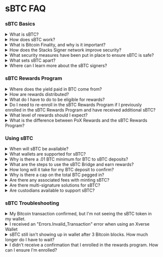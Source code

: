 # sBTC FAQ

### sBTC Basics

<details>

<summary>What is sBTC?</summary>

sBTC is a decentralizedl 1:1 Bitcoin-backed asset on the Stacks Bitcoin Layer. Read more about Stacks [here](https://www.stacks.co) and sBTC [here](https://www.stacks.co/sbtc).

</details>

<details>

<summary>How does sBTC work?</summary>

1. sBTC is a SIP-010 token on the Stacks blockchain that represents Bitcoin (BTC) in a 1:1 ratio. sBTC is always backed 1:1 against BTC.
2. The sBTC peg wallet is maintained and managed by a set of sBTC signers. This decentralized approach enhances security and reduces single points of failure. Read more about Stacker Signing [here](https://docs.stacks.co/concepts/block-production/stackers-and-signing).

</details>

<details>

<summary>What is Bitcoin Finality, and why is it important?</summary>

Stacks and sBTC state automatically fork with Bitcoin. As such, all transactions settle to Bitcoin with 100% Bitcoin Finality. This protects users against attacks to sBTC via a hard fork. This is a critical security measure that aligns sBTC security with Bitcoin. Read more in [the Stacks Documentation](https://docs.stacks.co/concepts/block-production/bitcoin-finality).

</details>

<details>

<summary>How does the Stacks Signer network improve security?</summary>

Signers are responsible for approving all sBTC deposit and withdrawal operations, ensuring the integrity of the system. With a requirement of 70% consensus for transaction approval, Signers maintain the protocol's liveness and security.

To launch sBTC, the Stacks community approved [SIP-028](https://github.com/stacksgov/sips/blob/69d40a5f4f0ad98eb448ba44e7c31ca054820aa3/sips/sip-028-sbtc_peg.md), defining the criteria for selecting signers based on factors such as technical expertise, reliability, performance, and decentralization. An initial group of 15 institutional Signers has been chosen for Phase 1 to maintain simplicity and reduce operational risks. This group will expand over time as the protocol matures.

The list of sBTC signers is public and listed [here](https://bitcoinl2labs.com/sbtc-rollout#sbtc-signers).

</details>

<details>

<summary>What security measures have been put in place to ensure sBTC is safe?</summary>

sBTC is always backed 1:1 against BTC, and it's verifiably secure through threshold cryptography. sBTC removes the need for 3rd party custodian or trusted setup. Instead, BTC is secured by a decentralized signer set.

Partnerships with top-tier security experts have been established to ensure the protocol is fortified at every level:

1. **Asymmetric Research:** [Asymmetric Research](https://www.asymmetric.re) is a core security contributor. Known for their rigorous research and protocol audits, Asymmetric brings security expertise to sBTC to identify and mitigate potential vulnerabilities.
2. **ImmuneFi:** A robust bug bounty program incentivizes ethical hackers to uncover and address potential issues, adding an additional layer of defense.
3. **3rd Party Audits:** Several third-party security audits have been conducted on the sBTC system and can be referenced on the [sBTC Audits page](sbtc-audits.md).

</details>

<details>

<summary>What sets sBTC apart?</summary>

Here are the main differentiating characteristics of sBTC:

* sBTC is a true Bitcoin native product
* sBTC is backed by respected leaders in the Bitcoin community (signer network)
* sBTC's security is provided by a decentralized network of validators/signers rather than a single custodian, removing the need to trust a single entity or exchange
* sBTC leverages 100% Bitcoin finality
* sBTC's technology offers optimal UX and DevEx for an L2
* sBTC is a fully transparent project/product working in the open with public code

</details>

<details>

<summary>Where can I learn more about the sBTC signers?</summary>

Read the "[Selection of sBTC Signer Set](https://github.com/stacks-network/sbtc/discussions/624)" post for more information about each signer and their qualifications.

</details>

### sBTC Rewards Program

<details>

<summary>Where does the yield paid in BTC come from?</summary>

The sBTC Rewards Program is powered by a group of Stackers "Stacking" STX to a designated reward address, contributing their BTC rewards to the program.

When Stacking STX, Stackers receive BTC through Stack's [Proof-of-Transfer](https://docs.stacks.co/concepts/stacks-101/proof-of-transfer) (PoX) consensus mechanism. For example, over a given 2-week period, the Stacks protocol has historically [distributed around 10% APY to Stackers](https://www.stacking-tracker.com/), paid in BTC.

To enable the sBTC Rewards Program, these stackers contribute the corresponding Proof of Transfer BTC rewards to the sBTC incentive pool. This BTC from the incentive pool is directly deposited into a smart contract that bridges the BTC to sBTC and distributes the rewards pro rata to sBTC holders.

The program is designed to increase sBTC liquidity and drive early usage of the protocol.

Here's a handy illustration to show the sBTC incentives design:

<img src="../../.gitbook/assets/sbtc-design.png" alt="" data-size="original">

</details>

<details>

<summary>How are rewards distributed?</summary>

sBTC is automatically distributed every two weeks to the STX address used to enroll in your non-custodial wallet.

</details>

<details>

<summary>What do I have to do to be eligible for rewards?</summary>

To be eligible, you must enroll in the rewards program at bitcoinismore.org.

</details>

<details>

<summary>Do I need to re-enroll in the sBTC Rewards Program if I previously enrolled in the sBTC Rewards Program and have received additional sBTC?</summary>

No re-enrollment is needed. The Yield smart contract will automatically calculate enrolled users updated balance, as long as the sBTC contract address remains the same.

</details>

<details>

<summary>What level of rewards should I expect?</summary>

The level of rewards users can expect will vary based on the amount of STX in the rewards pool, the PoX yield rate, and the amount of sBTC that has been minted.

</details>

<details>

<summary>What is the difference between PoX Rewards and the sBTC Rewards Program?</summary>

PoX Bitcoin rewards are earned by Stackers who lock up their STX tokens to secure the Stacks network, a process that has been ongoing since the launch of Stacks.

The sBTC Rewards Program, on the other hand, offers additional BTC rewards specifically for early adopters who hold sBTC without requiring them to participate in network consensus or lock up any tokens.

</details>

### Using sBTC

<details>

<summary>When will sBTC be available?</summary>

sBTC deposits first went live on December 16, 2024, quickly hitting the 1,000 BTC cap. The second cap will go live on February 25th, 2025, quickly hitting the 3,000 BTC cap. Withdrawals went live on April 30, 2025.

Full decentralization of the Signer set will follow in [a subsequent phase](https://bitcoinl2labs.com/sbtc-rollout), gradually expanding beyond the initial 15 community-elected signers.

</details>

<details>

<summary>What wallets are supported for sBTC?</summary>

[Xverse](https://www.xverse.app) and [Leather](https://leather.io) wallets are supported — two leading wallets with seamless integrations designed for Bitcoin and Stacks users.

In addition, [Ledger](https://www.ledger.com/) and [Asigna](https://www.asigna.io/) support sBTC.

We are actively working with institutional custodians, staking providers, and other 3rd party wallets to support sBTC. More will be announced.

</details>

<details>

<summary>Why is there a .01 BTC minimum for BTC to sBTC deposits?</summary>

A .01 BTC minimum is imposed for BTC to sBTC deposits to ensure the system does not get spammed by many smaller transactions. We are exploring reducing the deposit minimum for future phases.

</details>

<details>

<summary>What are the steps to use the sBTC Bridge and earn rewards?</summary>

In the Stacks Documentation, find a [video](https://www.youtube.com/watch?v=XZruuDgTo4k\&t=1s) and a [more detailed walkthrough](https://docs.stacks.co/guides-and-tutorials/sbtc/how-to-use-the-sbtc-bridge).

1. Ensure BTC is accessible via one of the following non-custodial wallets: [Xverse](https://www.xverse.app), [Leather](https://leather.io), [Ledger](https://www.ledger.com/), or [Asigna](https://www.asigna.io/).
2. To interact with the sBTC protocol and mint sBTC, head to [app.stacks.co](http://app.stacks.co) and connect your non-custodial wallet with BTC ready to deposit.
3. Enter the BTC amount to convert to sBTC ([app.stacks.co](http://app.stacks.co) will guide you through this step).
4. Enter your Stacks receiving address to initiate the transfer ([app.stacks.co](http://app.stacks.co) will guide you through this step).
5. After your sBTC has been minted to your wallet, visit the rewards program site at [bitcoinismore.org](https://bitcoinismore.org/) and connect your wallet. Then click the 'Earn Rewards' button. Read more in [the Stacks Documentation](https://docs.stacks.co/guides-and-tutorials/sbtc/earn-sbtc-rewards).
6. Seamlessly start earning sBTC rewards. sBTC is automatically paid every two weeks to the STX address used to enroll in your non-custodial wallet.

**Note:** There is an initial lock-up period until withdrawals are activated in March. Following the lock-up period, sBTC can always be withdrawn.

</details>

<details>

<summary>How long will it take for my BTC deposit to confirm?</summary>

sBTC facilitates rapid movement between BTC and sBTC.

1. BTC to sBTC conversion can be completed within 3 Bitcoin blocks (under an hour).
2. sBTC to BTC conversion can be completed within 6 Bitcoin blocks (Approximately two hours)

Read more in the [Stacks Documentation](https://docs.stacks.co/concepts/sbtc/operations/deposit-withdrawal-times).

</details>

<details>

<summary>Why is there a cap on the total BTC pegged in?</summary>

A BTC cap will be implemented to ensure a smooth rollout process with a focus on security.

In addition, the BTC cap will give developers the time to focus on the sBTC user experience and integration with DeFi applications across the Stacks ecosystem prior to opening sBTC for all users.

</details>

<details>

<summary>Are there any associated fees with minting sBTC?</summary>

There are two transaction fees required to mint your sBTC. The first is set by the user manually when they initiate the deposit transaction within their wallet.

The second is a fee used to consolidate the deposit UTXOs into the single signer UTXO. This separate transaction fee happens automatically and is set to a max of 80k sats. This is automatically deducted from your minted sBTC. This is not a signer fee but a regular Bitcoin transaction fee.

</details>

<details>

<summary>Are there multi-signature solutions for sBTC?</summary>

Yes. [Asigna](https://www.asigna.io) provides a multi-signature solution for sBTC users.

</details>

<details>

<summary>Are custodians available to support sBTC?</summary>

At the moment, there is no custodian support for sBTC. However, we are actively working with institutional custodians to support sBTC.

Copper and BitGo already support Stacks and Stacking; however, we are working to prioritize SIP-10 and sBTC integration.

</details>

### sBTC Troubleshooting

<details>

<summary>My Bitcoin transaction confirmed, but I'm not seeing the sBTC token in my wallet.</summary>

You may need to enable the display of the sBTC token within your wallet by clicking on 'Manage Tokens' and enabling sBTC.

![](../../.gitbook/assets/image.png)

</details>

<details>

<summary>I received an "Errors.Invalid_Transaction" error when using an Xverse Wallet</summary>

If you received a "Errors.Invalid\_Transaction" error when using an Xverse Wallet, you may be using a "Nested SegWit" wallet. To resolve the issue, change your Xverse wallet to use the "Native SegWit".

</details>

<details>

<summary>sBTC still isn't showing up in wallet after 3 Bitcoin blocks. How much longer do I have to wait?</summary>

BTC to sBTC conversions are typically completed within 3 Bitcoin blocks. Due to the speed of Bitcoin blocks, deposits can take up to two hours to see sBTC in your wallet.

However, there may be a lag with your Leather or Xverse wallet where the sBTC will take another 20 minutes to show up in the wallet.

</details>

<details>

<summary>I didn't receive a confirmation that I enrolled in the rewards program. How can I ensure I'm enrolled?</summary>

Visit [bitcoinismore.org](https://bitcoinismore.org). On the enroll page, when your wallet is linked, it will say enrolled if you are enrolled in the program.

</details>
